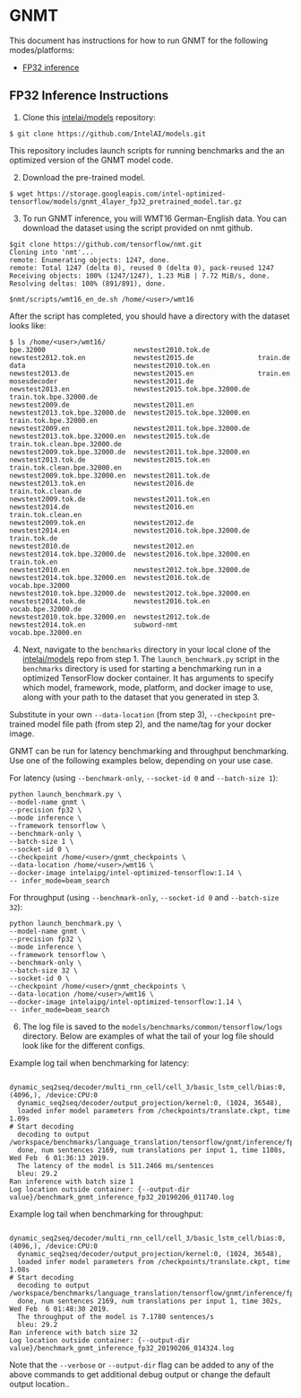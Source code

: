 # GNMT

This document has instructions for how to run GNMT for the
following modes/platforms:
* [FP32 inference](#fp32-inference-instructions)

## FP32 Inference Instructions

1. Clone this [intelai/models](https://github.com/IntelAI/models)
repository:

```
$ git clone https://github.com/IntelAI/models.git
```

This repository includes launch scripts for running benchmarks and the
an optimized version of the GNMT model code.

2. Download the pre-trained model.
```
$ wget https://storage.googleapis.com/intel-optimized-tensorflow/models/gnmt_4layer_fp32_pretrained_model.tar.gz
```

3. To run GNMT inference, you will WMT16 German-English data. You can
download the dataset using the script provided on nmt github.

```
$git clone https://github.com/tensorflow/nmt.git
Cloning into 'nmt'...
remote: Enumerating objects: 1247, done.
remote: Total 1247 (delta 0), reused 0 (delta 0), pack-reused 1247
Receiving objects: 100% (1247/1247), 1.23 MiB | 7.72 MiB/s, done.
Resolving deltas: 100% (891/891), done.

$nmt/scripts/wmt16_en_de.sh /home/<user>/wmt16
```

After the script has completed, you should have a directory with the
dataset looks like:

```
$ ls /home/<user>/wmt16/
bpe.32000                      newstest2010.tok.de            newstest2012.tok.en            newstest2015.de                train.de
data                           newstest2010.tok.en            newstest2013.de                newstest2015.en                train.en
mosesdecoder                   newstest2011.de                newstest2013.en                newstest2015.tok.bpe.32000.de  train.tok.bpe.32000.de
newstest2009.de                newstest2011.en                newstest2013.tok.bpe.32000.de  newstest2015.tok.bpe.32000.en  train.tok.bpe.32000.en
newstest2009.en                newstest2011.tok.bpe.32000.de  newstest2013.tok.bpe.32000.en  newstest2015.tok.de            train.tok.clean.bpe.32000.de
newstest2009.tok.bpe.32000.de  newstest2011.tok.bpe.32000.en  newstest2013.tok.de            newstest2015.tok.en            train.tok.clean.bpe.32000.en
newstest2009.tok.bpe.32000.en  newstest2011.tok.de            newstest2013.tok.en            newstest2016.de                train.tok.clean.de
newstest2009.tok.de            newstest2011.tok.en            newstest2014.de                newstest2016.en                train.tok.clean.en
newstest2009.tok.en            newstest2012.de                newstest2014.en                newstest2016.tok.bpe.32000.de  train.tok.de
newstest2010.de                newstest2012.en                newstest2014.tok.bpe.32000.de  newstest2016.tok.bpe.32000.en  train.tok.en
newstest2010.en                newstest2012.tok.bpe.32000.de  newstest2014.tok.bpe.32000.en  newstest2016.tok.de            vocab.bpe.32000
newstest2010.tok.bpe.32000.de  newstest2012.tok.bpe.32000.en  newstest2014.tok.de            newstest2016.tok.en            vocab.bpe.32000.de
newstest2010.tok.bpe.32000.en  newstest2012.tok.de            newstest2014.tok.en            subword-nmt                    vocab.bpe.32000.en
```

4. Next, navigate to the `benchmarks` directory in your local clone of
the [intelai/models](https://github.com/IntelAI/models) repo from step 1.
The `launch_benchmark.py` script in the `benchmarks` directory is
used for starting a benchmarking run in a optimized TensorFlow docker
container. It has arguments to specify which model, framework, mode,
platform, and docker image to use, along with your path to the dataset
that you generated in step 3.

Substitute in your own `--data-location` (from step 3), `--checkpoint` pre-trained
model file path (from step 2), and the name/tag for your docker image.

GNMT can be run for latency benchmarking and throughput benchmarking. Use one of
the following examples below, depending on your use case.

For latency (using `--benchmark-only`, `--socket-id 0` and `--batch-size 1`):

```
python launch_benchmark.py \
--model-name gnmt \
--precision fp32 \
--mode inference \
--framework tensorflow \
--benchmark-only \
--batch-size 1 \
--socket-id 0 \
--checkpoint /home/<user>/gnmt_checkpoints \
--data-location /home/<user>/wmt16 \
--docker-image intelaipg/intel-optimized-tensorflow:1.14 \
-- infer_mode=beam_search
```

For throughput (using `--benchmark-only`, `--socket-id 0` and `--batch-size 32`):

```
python launch_benchmark.py \
--model-name gnmt \
--precision fp32 \
--mode inference \
--framework tensorflow \
--benchmark-only \
--batch-size 32 \
--socket-id 0 \
--checkpoint /home/<user>/gnmt_checkpoints \
--data-location /home/<user>/wmt16 \
--docker-image intelaipg/intel-optimized-tensorflow:1.14 \
-- infer_mode=beam_search
```

6. The log file is saved to the
`models/benchmarks/common/tensorflow/logs` directory. Below are
examples of what the tail of your log file should look like for the
different configs.

Example log tail when benchmarking for latency:
```
  dynamic_seq2seq/decoder/multi_rnn_cell/cell_3/basic_lstm_cell/bias:0, (4096,), /device:CPU:0
  dynamic_seq2seq/decoder/output_projection/kernel:0, (1024, 36548),
  loaded infer model parameters from /checkpoints/translate.ckpt, time 1.09s
# Start decoding
  decoding to output /workspace/benchmarks/language_translation/tensorflow/gnmt/inference/fp32/out_dir/output_infer
  done, num sentences 2169, num translations per input 1, time 1108s, Wed Feb  6 01:36:13 2019.
  The latency of the model is 511.2466 ms/sentences
  bleu: 29.2
Ran inference with batch size 1
Log location outside container: {--output-dir value}/benchmark_gnmt_inference_fp32_20190206_011740.log
```

Example log tail when benchmarking for throughput:
```
  dynamic_seq2seq/decoder/multi_rnn_cell/cell_3/basic_lstm_cell/bias:0, (4096,), /device:CPU:0
  dynamic_seq2seq/decoder/output_projection/kernel:0, (1024, 36548),
  loaded infer model parameters from /checkpoints/translate.ckpt, time 1.08s
# Start decoding
  decoding to output /workspace/benchmarks/language_translation/tensorflow/gnmt/inference/fp32/out_dir/output_infer
  done, num sentences 2169, num translations per input 1, time 302s, Wed Feb  6 01:48:30 2019.
  The throughput of the model is 7.1780 sentences/s
  bleu: 29.2
Ran inference with batch size 32
Log location outside container: {--output-dir value}/benchmark_gnmt_inference_fp32_20190206_014324.log
```

Note that the `--verbose` or `--output-dir` flag can be added to any of the above commands
to get additional debug output or change the default output location..
